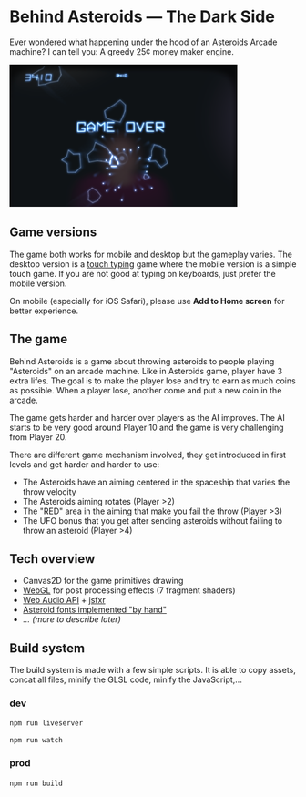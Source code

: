 # Behind Asteroids — The Dark Side

Ever wondered what happening under the hood of an Asteroids Arcade machine?
I can tell you: A greedy 25¢ money maker engine.

![](400x250.png)

## Game versions

The game both works for mobile and desktop but the gameplay varies.
The desktop version is a [touch typing](https://en.wikipedia.org/wiki/Touch_typing) game
where the mobile version is a simple touch game. If you are not good at typing on keyboards,
just prefer the mobile version.

On mobile (especially for iOS Safari), please use **Add to Home screen** for better experience.

## The game

Behind Asteroids is a game about throwing asteroids to people playing "Asteroids"
on an arcade machine. Like in Asteroids game, player have 3 extra lifes.
The goal is to make the player lose and try to earn as much coins as possible.
When a player lose, another come and put a new coin in the arcade.

The game gets harder and harder over players as the AI improves.
The AI starts to be very good around Player 10
and the game is very challenging from Player 20.

There are different game mechanism involved, they get introduced in first levels
and get harder and harder to use:

- The Asteroids have an aiming centered in the spaceship that varies the throw velocity
- The Asteroids aiming rotates (Player >2)
- The "RED" area in the aiming that make you fail the throw (Player >3)
- The UFO bonus that you get after sending asteroids without failing to throw an asteroid (Player >4)

## Tech overview

- Canvas2D for the game primitives drawing
- [WebGL](src/lib/webgl.js) for post processing effects (7 fragment shaders)
- [Web Audio API](src/lib/audio.js) + [jsfxr](src/lib/jsfxr.js)
- [Asteroid fonts implemented "by hand"](src/lib/asteroids.font.js)
- *... (more to describe later)*

## Build system

The build system is made with a few simple scripts.
It is able to copy assets, concat all files, minify the GLSL code, minify the JavaScript,...

### dev

```
npm run liveserver
```

```
npm run watch
```

### prod

```
npm run build
```
